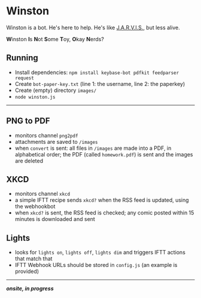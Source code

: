 # Winston
Winston is a bot. He's here to help. He's like [J.A.R.V.I.S.](https://en.wikipedia.org/wiki/J.A.R.V.I.S.), but less alive.

**W**inston **I**s **N**ot **S**ome **T**oy, **O**kay **N**erds?

## Running
* Install dependencies: `npm install keybase-bot pdfkit feedparser request`
* Create `bot-paper-key.txt` (line 1: the username, line 2: the paperkey)
* Create (empty) directory `images/`
* `node winston.js`

---

## PNG to PDF
* monitors channel `png2pdf`
* attachments are saved to `/images`
* when `convert` is sent: all files in `/images` are made into a PDF, in alphabetical order; the PDF (called `homework.pdf`) is sent and the images are deleted


## XKCD
* monitors channel `xkcd`
* a simple IFTT recipe sends `xkcd?` when the RSS feed is updated, using the webhookbot
* when `xkcd?` is sent, the RSS feed is checked; any comic posted within 15 minutes is downloaded and sent


## Lights
* looks for `lights on`, `lights off`, `lights dim` and triggers IFTT actions that match that
* IFTT Webhook URLs should be stored in `config.js` (an example is provided)

---
_____onsite, in progress_____
